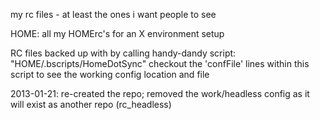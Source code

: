 my rc files - at least the ones i want people to see

HOME: all my HOMErc's for an X environment setup


RC files backed up with by calling handy-dandy script: "HOME/.bscripts/HomeDotSync"
checkout the 'confFile' lines within this script to see the working config location and file


2013-01-21:
 re-created the repo; removed the work/headless config as it will exist as another repo (rc_headless)



